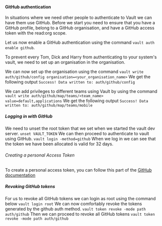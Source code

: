 #### GitHub authentication
In situations where we need other people to authenticate to Vault we can have them use GitHub. Before we start you need to ensure that you have a GitHub profile, belong to a GitHub organisation, and have a GitHub access token with the read:org scope. 

Let us now enable a GitHub authentication using the command `vault auth enable github`. 

To prevent every Tom, Dick and Harry from authenticating to your system's vault, we need to set up an organisation in the organisation.

We can now set up the organisation using the command `vault write auth/github/config organisation=<your_organisation_name>`
We get the following output
`Success! Data written to: auth/github/config`

We can add privileges to different teams using Vault by using the command 
`vault write auth/github/map/teams/<team_name> value=default,applications`
We get the following output
`Success! Data written to: auth/github/map/teams/mobile`
##### Logging in with GitHub
We need to unset the root token that we set when we started the vault dev server.
`unset VAULT_TOKEN`
We can then proceed to authenticate to vault using GitHub.
`vault login -method=github`
When we log in we can see that the token we have been allocated is valid for 32 days.
###### Creating a personal Access Token
To create a personal access token, you can follow this part of the [GitHub documentation](https://docs.github.com/en/authentication/keeping-your-account-and-data-secure/creating-a-personal-access-token)
##### Revoking GitHub tokens
For us to revoke all GitHub tokens we can login as root using the command below
`vault login root`
We can now comfortably revoke the tokens generated by the github auth method.
`vault token revoke -mode path auth/github`
Then we can proceed to revoke all GitHub tokens
`vault token revoke -mode path auth/github`